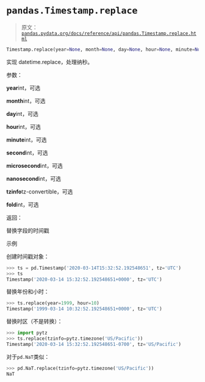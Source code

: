 # `pandas.Timestamp.replace`

> 原文：[`pandas.pydata.org/docs/reference/api/pandas.Timestamp.replace.html`](https://pandas.pydata.org/docs/reference/api/pandas.Timestamp.replace.html)

```py
Timestamp.replace(year=None, month=None, day=None, hour=None, minute=None, second=None, microsecond=None, nanosecond=None, tzinfo=<class 'object'>, fold=None)
```

实现 datetime.replace，处理纳秒。

参数：

**year**int，可选

**month**int，可选

**day**int，可选

**hour**int，可选

**minute**int，可选

**second**int，可选

**microsecond**int，可选

**nanosecond**int，可选

**tzinfo**tz-convertible，可选

**fold**int，可选

返回：

替换字段的时间戳

示例

创建时间戳对象：

```py
>>> ts = pd.Timestamp('2020-03-14T15:32:52.192548651', tz='UTC')
>>> ts
Timestamp('2020-03-14 15:32:52.192548651+0000', tz='UTC') 
```

替换年份和小时：

```py
>>> ts.replace(year=1999, hour=10)
Timestamp('1999-03-14 10:32:52.192548651+0000', tz='UTC') 
```

替换时区（不是转换）：

```py
>>> import pytz
>>> ts.replace(tzinfo=pytz.timezone('US/Pacific'))
Timestamp('2020-03-14 15:32:52.192548651-0700', tz='US/Pacific') 
```

对于`pd.NaT`类似：

```py
>>> pd.NaT.replace(tzinfo=pytz.timezone('US/Pacific'))
NaT 
```
